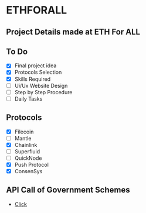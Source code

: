 # ETHFORALL

## Project Details made at ETH For ALL

## To Do

- [x] Final project idea
- [x] Protocols Selection
- [x] Skills Required
- [ ] Ui/Ux Website Design
- [ ] Step by Step Procedure
- [ ] Daily Tasks

## Protocols

- [x] Filecoin
- [ ] Mantle
- [x] Chainlink
- [ ] Superfluid
- [ ] QuickNode
- [x] Push Protocol
- [x] ConsenSys

## API Call of Government Schemes

- [Click](https://apisetu.gov.in/api/directory#!#Central%20Government)
